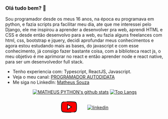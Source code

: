 ### Olá tudo bem? 👋

Sou programador desde os meus 16 anos, na época eu programava em python, e fazia scripts pra facilitar meu dia, ate que me interessei pelo Django, ele me inspirou a aprender a desenvolver pra web, aprendi HTML e CSS e desde então desenvolvo para a web, eu fazia alguns freelances com html, css, bootstrap e jquery, decidi aprofundar meus conhecimentos e agora estou estudando mais as bases, do javascript e com esse conhecimento, já consigo fazer bastante coisa, com a biblioteca react js, o meu objetivo é me aprimorar no react e então aprender node e react native, para ser um desenvolvedor full stack.

- Tenho experiencia com: Typescript, ReactJS, Javascript.
- Veja o meu canal: [PROGRAMADOR AUTODIDATA](https://www.youtube.com/channel/UCE8_VHiZPTxcuYIwhwZv55w)
- Me siga no LinkedIn: [Matheus Souza](https://www.linkedin.com/in/matheus-souza-b0a8731b8/)

<div align="center" >

[![MATHEUS PYTHON's github stats](https://github-readme-stats.vercel.app/api?username=matheuspython&show_icons=true&theme=radical&bg_color=30,0d0d0d,191919&title_color=fff&text_color=fff&icon_color=79ff97)](https://github.com/anuraghazra/github-readme-stats)
[![Top Langs](https://github-readme-stats.vercel.app/api/top-langs/?username=matheuspython&layout=compact&theme=radical&bg_color=30,0d0d0d,191919&title_color=fff&text_color=fff&icon_color=79ff97)](https://github.com/anuraghazra/github-readme-stats)
<div style="align-self: center;align-items: center; display: flex; justify-content: space-between; width: 150px;" >
  <a href="https://www.youtube.com/channel/UCE8_VHiZPTxcuYIwhwZv55w">
    <img src="https://github.com/ARTHURPC03/ARTHURPC03/raw/master/github/youtube.png" alt="youtube" height="50">
  </a>
  <a href="https://www.linkedin.com/in/matheus-souza-b0a8731b8/">
    <img src="https://external-content.duckduckgo.com/iu/?u=https%3A%2F%2Ftse3.mm.bing.net%2Fth%3Fid%3DOIP.S0dfs_VLPjXaoEKV7EjfTAAAAA%26pid%3DApi&f=1" alt="linkedin" height="50">
  </a>
</div>
</div>







<!--
**ARTHURPC03/ARTHURPC03** is a ✨ _special_ ✨ repository because its `README.md` (this file) appears on your GitHub profile.

Here are some ideas to get you started:

- 🔭 I’m currently working on ...
- 🌱 I’m currently learning ...
- 👯 I’m looking to collaborate on ...
- 🤔 I’m looking for help with ...
- 💬 Ask me about ...
- 📫 How to reach me: ...
- 😄 Pronouns: ...
- ⚡ Fun fact: ...
-->

